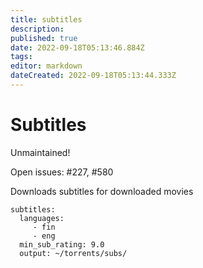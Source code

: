 ```yaml
---
title: subtitles
description: 
published: true
date: 2022-09-18T05:13:46.884Z
tags: 
editor: markdown
dateCreated: 2022-09-18T05:13:44.333Z
---
```


# Subtitles
Unmaintained!

Open issues: #227, #580

Downloads subtitles for downloaded movies

```
subtitles:
  languages:
     - fin
     - eng
  min_sub_rating: 9.0
  output: ~/torrents/subs/
```